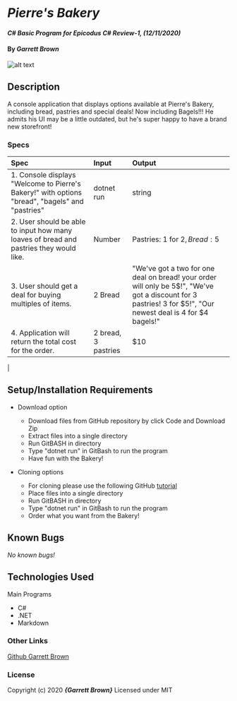 # _Pierre's Bakery_

#### _C# Basic Program for Epicodus C# Review-1, (12/11/2020)_

#### By _**Garrett Brown**_

![alt text](https://www.food.dupont.com/content/dam/dupont/amer/us/en/nutrition-health/general/food-beverages/images/cardimage/bakery_hero_new2.jpg)

## Description

A console application that displays options available at Pierre's Bakery, including bread, pastries and special deals! Now including Bagels!!! He admits his UI may be a little outdated, but he's super happy to have a brand new storefront!

### Specs
| Spec | Input | Output |
| :-------------     | :------------- | :------------- |
|  1. Console displays "Welcome to Pierre's Bakery!" with options "bread", "bagels" and "pastries" | dotnet run  | string |
|  2. User should be able to input how many loaves of bread and pastries they would like.| Number | Pastries: 1 for $2, Bread: 5$ |
|  3. User should get a deal for buying multiples of items. | 2 Bread | "We've got a two for one deal on bread! your order will only be 5$!", "We've got a discount for 3 pastries! 3 for $5!", "Our newest deal is 4 for $4 bagels!" |  |
|  4. Application will return the total cost for the order.| 2 bread, 3 pastries | $10 |
| 

## Setup/Installation Requirements

* Download option
  * Download files from GitHub repository by click Code and Download Zip
  * Extract files into a single directory 
  * Run GitBASH in directory
  * Type "dotnet run" in GitBash to run the program
  * Have fun with the Bakery!

* Cloning options
  * For cloning please use the following GitHub [tutorial](https://docs.github.com/en/enterprise/2.16/user/github/creating-cloning-and-archiving-repositories/cloning-a-repository)
  * Place files into a single directory 
  * Run GitBASH in directory
  * Type "dotnet run" in GitBash to run the program
  * Order what you want from the Bakery!

## Known Bugs
_No known bugs!_

## Technologies Used

Main Programs
* C#
* .NET
* Markdown


### Other Links
[Github Garrett Brown](https://github.com/GarrettBrown-dev)


### License

Copyright (c) 2020 **_{Garrett Brown}_**
Licensed under MIT